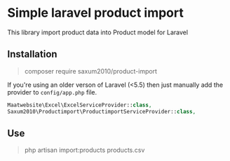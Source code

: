 # Simple laravel product import
This library import product data into Product model for Laravel 

## Installation

> composer require saxum2010/product-import


If you're using an older verson of Laravel (<5.5) then just manually add the provider to `config/app.php` file.

```php
Maatwebsite\Excel\ExcelServiceProvider::class,
Saxum2010\Productimport\ProductimportServiceProvider::class,
```

## Use
> php artisan import:products products.csv
